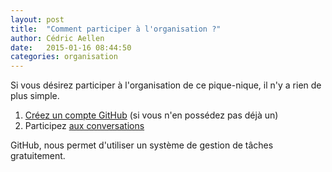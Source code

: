 ```yaml
---
layout: post
title:  "Comment participer à l'organisation ?"
author: Cédric Aellen
date:   2015-01-16 08:44:50
categories: organisation
---
```

Si vous désirez participer à l'organisation de ce pique-nique, il n'y a rien de plus simple.

1. [Créez un compte GitHub](https://github.com/) (si vous n'en possédez pas déjà un)
1. Participez [aux conversations](https://github.com/comem29/picnic15/issues)

GitHub, nous permet d'utiliser un système de gestion de tâches gratuitement.
